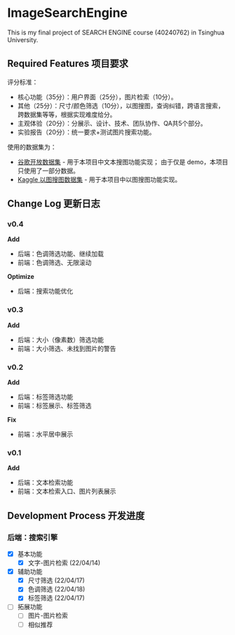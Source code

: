 # ImageSearchEngine

This is my final project of SEARCH ENGINE course (40240762) in Tsinghua University.

## Required Features 项目要求

评分标准：

* 核心功能（35分）：用户界面（25分），图片检索（10分）。
* 其他（25分）：尺寸/颜色筛选（10分），以图搜图，查询纠错，跨语言搜索，跨数据集等等，根据实现难度给分。
* 主观体验（20分）：分展示、设计、技术、团队协作、QA共5个部分。
* 实验报告（20分）：统一要求+测试图片搜索功能。

使用的数据集为：

* [谷歌开放数据集](https://github.com/cvdfoundation/open-images-dataset) - 用于本项目中文本搜图功能实现；
  由于仅是 demo，本项目只使用了一部分数据。
* [Kaggle 以图搜图数据集](https://www.kaggle.com/competitions/landmark-retrieval-2019/overview) -
  用于本项目中以图搜图功能实现。

## Change Log 更新日志

### v0.4

**Add**

* 后端：色调筛选功能、继续加载
* 前端：色调筛选、无限滚动

**Optimize**

* 后端：搜索功能优化

### v0.3

**Add**

* 后端：大小（像素数）筛选功能
* 前端：大小筛选、未找到图片的警告

### v0.2

**Add**

* 后端：标签筛选功能
* 前端：标签展示、标签筛选

**Fix**

* 前端：水平居中展示

### v0.1

**Add**

* 后端：文本检索功能
* 前端：文本检索入口、图片列表展示

## Development Process 开发进度

### 后端：搜索引擎

- [x] 基本功能
    - [x] 文字-图片检索 (22/04/14)
- [x] 辅助功能
    - [x] 尺寸筛选 (22/04/17)
    - [x] 色调筛选 (22/04/18)
    - [x] 标签筛选 (22/04/17)
- [ ] 拓展功能
    - [ ] 图片-图片检索
    - [ ] 相似推荐
